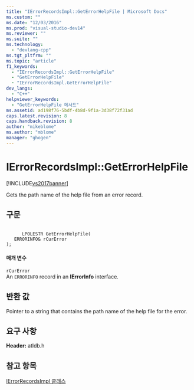 ```yaml
---
title: "IErrorRecordsImpl::GetErrorHelpFile | Microsoft Docs"
ms.custom: ""
ms.date: "12/03/2016"
ms.prod: "visual-studio-dev14"
ms.reviewer: ""
ms.suite: ""
ms.technology: 
  - "devlang-cpp"
ms.tgt_pltfrm: ""
ms.topic: "article"
f1_keywords: 
  - "IErrorRecordsImpl::GetErrorHelpFile"
  - "GetErrorHelpFile"
  - "IErrorRecordsImpl.GetErrorHelpFile"
dev_langs: 
  - "C++"
helpviewer_keywords: 
  - "GetErrorHelpFile 메서드"
ms.assetid: ad198f76-5bdf-4b8d-9f1a-3d38f72f31ad
caps.latest.revision: 8
caps.handback.revision: 8
author: "mikeblome"
ms.author: "mblome"
manager: "ghogen"
---
```

# IErrorRecordsImpl::GetErrorHelpFile
[!INCLUDE[vs2017banner](../../assembler/inline/includes/vs2017banner.md)]

Gets the path name of the help file from an error record.  
  
## 구문  
  
```  
  
      LPOLESTR GetErrorHelpFile(  
   ERRORINFO& rCurError   
);  
```  
  
#### 매개 변수  
 `rCurError`  
 An `ERRORINFO` record in an **IErrorInfo** interface.  
  
## 반환 값  
 Pointer to a string that contains the path name of the help file for the error.  
  
## 요구 사항  
 **Header:** atldb.h  
  
## 참고 항목  
 [IErrorRecordsImpl 클래스](../../data/oledb/ierrorrecordsimpl-class.md)